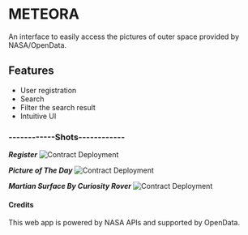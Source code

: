# METEORA
An interface to easily access the pictures of outer space provided by NASA/OpenData.

## Features ##
* User registration
* Search
* Filter the search result
* Intuitive UI

### ------------Shots------------ ###

***Register***
![Contract Deployment](https://raw.github.com/mayank11196/meteora-django/master/home/static/screenshots/register.PNG)


***Picture of The Day***
![Contract Deployment](https://raw.github.com/mayank11196/meteora-django/master/home/static/screenshots/apod.PNG)


***Martian Surface By Curiosity Rover***
![Contract Deployment](https://raw.github.com/mayank11196/meteora-django/master/home/static/screenshots/mars.PNG)


#### Credits ####
This web app is powered by NASA APIs and supported by OpenData.
